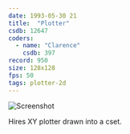 ```yaml
---
date: 1993-05-30 21
title:  "Plotter"
csdb: 12647
coders:
  - name: "Clarence"
    csdb: 397
record: 950
size: 128x128
fps: 50
tags: plotter-2d
---
```

![Screenshot](/c64wrd/cadgers/flatline/plotter.png)

Hires XY plotter drawn into a cset.

<!--more-->
